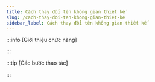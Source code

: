 ```yaml
---
title: Cách thay đổi tên không gian thiết kế
slug: /cach-thay-doi-ten-khong-gian-thiet-ke
sidebar_label: Cách thay đổi tên không gian thiết kế
---
```


:::info [Giới thiệu chức năng]

:::

:::tip [Các bước thao tác]

:::